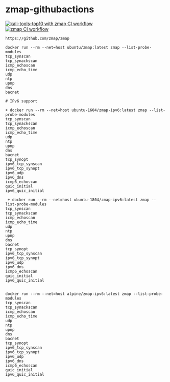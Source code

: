 # zmap-githubactions
[![kali-tools-top10 with zmap CI workflow](https://github.com/githubfoam/zmap-githubactions/actions/workflows/kali-tools-top10-wf.yml/badge.svg)](https://github.com/githubfoam/zmap-githubactions/actions/workflows/kali-tools-top10-wf.yml)  
[![zmap CI workflow](https://github.com/githubfoam/zmap-githubactions/actions/workflows/zmap-wf.yml/badge.svg)](https://github.com/githubfoam/zmap-githubactions/actions/workflows/zmap-wf.yml)  

~~~~
https://github.com/zmap/zmap
 
docker run --rm --net=host ubuntu/zmap:latest zmap --list-probe-modules  
tcp_synscan
tcp_synackscan
icmp_echoscan
icmp_echo_time
udp
ntp
upnp
dns
bacnet
~~~~
~~~~
# IPv6 support

+ docker run --rm --net=host ubuntu-1604/zmap-ipv6:latest zmap --list-probe-modules
tcp_synscan
tcp_synackscan
icmp_echoscan
icmp_echo_time
udp
ntp
upnp
dns
bacnet
tcp_synopt
ipv6_tcp_synscan
ipv6_tcp_synopt
ipv6_udp
ipv6_dns
icmp6_echoscan
quic_initial
ipv6_quic_initial

 + docker run --rm --net=host ubuntu-1804/zmap-ipv6:latest zmap --list-probe-modules
tcp_synscan
tcp_synackscan
icmp_echoscan
icmp_echo_time
udp
ntp
upnp
dns
bacnet
tcp_synopt
ipv6_tcp_synscan
ipv6_tcp_synopt
ipv6_udp
ipv6_dns
icmp6_echoscan
quic_initial
ipv6_quic_initial


docker run --rm --net=host alpine/zmap-ipv6:latest zmap --list-probe-modules 
tcp_synscan
tcp_synackscan
icmp_echoscan
icmp_echo_time
udp
ntp
upnp
dns
bacnet
tcp_synopt
ipv6_tcp_synscan
ipv6_tcp_synopt
ipv6_udp
ipv6_dns
icmp6_echoscan
quic_initial
ipv6_quic_initial
~~~~

